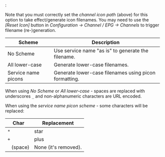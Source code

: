 : 

Note that you must correctly set the *channel icon path* (above) for 
this option to take effect/generate icon filenames. You may need to use 
the *[Reset Icon]* button in 
*Configuration -> Channel / EPG -> Channels* to trigger filename 
(re-)generation.

Scheme                 | Description
-----------------------|-------------------
No Scheme              | Use service name "as is" to generate the filename.
All lower-case         | Generate lower-case filenames.
Service name picons    | Generate lower-case filenames using picon formatting.

When using *No Scheme* or *All lower-case* - spaces are replaced with 
underscores `_` and non-alphanumeric characters are URL encoded.

When using the *service name picon scheme* - some characters will be 
replaced:

Char                   | Replacement
-----------------------|----------------------
`*`                    | star
`+`                    | plus
` ` (space)            | None (it's removed).  

